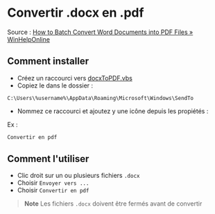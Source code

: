 # Convertir .docx en .pdf

Source : [How to Batch Convert Word Documents into PDF Files » WinHelpOnline][source]

## Comment installer

- Créez un raccourci vers [docxToPDF.vbs](./docxToPDF.vbs)
- Copiez le dans le dossier :

```console
C:\Users\%username%\AppData\Roaming\Microsoft\Windows\SendTo
```

- Nommez ce raccourci et ajoutez y une icône depuis les propiétés :

Ex :

```txt
Convertir en pdf
```

## Comment l'utiliser

- Clic droit sur un ou plusieurs fichiers `.docx`
- Choisir `Envoyer vers ...`
- Choisir `Convertir en pdf`

> **Note**
> Les fichiers `.docx` doivent être fermés avant de convertir

<!-- Sources -->

[source]: https://www.winhelponline.com/blog/how-to-batch-convert-word-documents-into-pdf-files/
